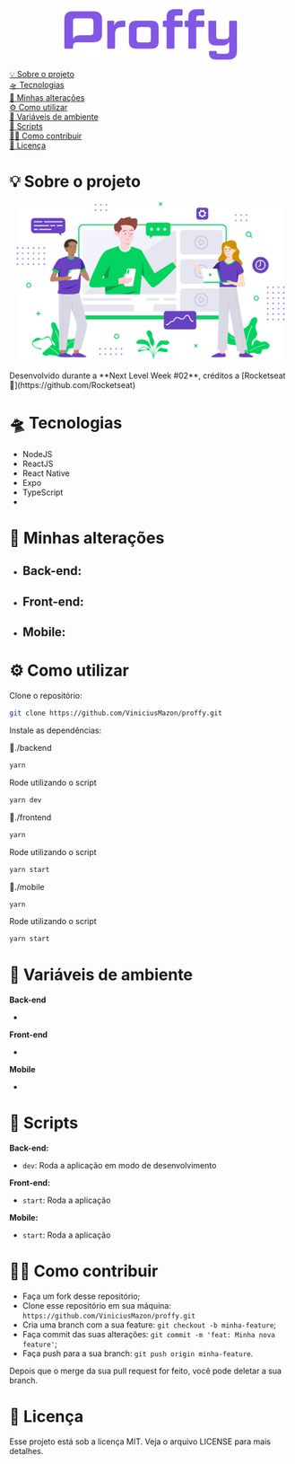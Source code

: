 <div align="center">
	<img src="readme/logo.svg" alt="Proffy logo" height="90">
</div>
<p>
  <a href="#-sobre-o-projeto">💡 Sobre o projeto</a>
  <br/>
  <a href="#-tecnologias">🛸 Tecnologias</a>
   <br/>
  <a href="#-minhas-alterações">🧪 Minhas alterações</a>
   <br/>
  <a href="#-como-utilizar">⚙️ Como utilizar</a>
   <br/>
  <a href="#-variáveis-de-ambiente">🧩 Variáveis de ambiente</a>
   <br/>
  <a href="#-scripts">🤖 Scripts</a>
   <br/>
  <a href="#-como-contribuir">🖖🏻 Como contribuir</a>
   <br/>
  <a href="#-licença">📝 Licença</a>
</p>


# 💡 Sobre o projeto

<div align="center">
  <img src="readme/landing.svg" alt="Proffy" height="280">
  <br/>
  <br/>
</div>
Desenvolvido durante a **Next Level Week #02**, créditos a [Rocketseat 🚀](https://github.com/Rocketseat)




# 🛸 Tecnologias

* NodeJS
* ReactJS
* React Native
* Expo
* TypeScript
* 

# 🧪 Minhas alterações

- Back-end:
  - 
- Front-end:
  - 
- Mobile:
  - 



# ⚙️ Como utilizar

Clone o repositório:

```bash
git clone https://github.com/ViniciusMazon/proffy.git
```

Instale as dependências:

📁./backend

```bash
yarn
```
Rode utilizando o script

```bash
yarn dev
```

📁./frontend

```bash
yarn
```
Rode utilizando o script

```bash
yarn start
```

📁./mobile

```bash
yarn
```

Rode utilizando o script

```bash
yarn start
```



# 🧩 Variáveis de ambiente

**Back-end**

- 

**Front-end**

* 

**Mobile**

* 

  

# 🤖 Scripts

**Back-end:**

- `dev`: Roda a aplicação em modo de desenvolvimento

**Front-end:**

- `start`: Roda a aplicação

**Mobile:**

- `start`: Roda a aplicação



# 🖖🏻 Como contribuir

- Faça um fork desse repositório;
- Clone esse repositório em sua máquina: `https://github.com/ViniciusMazon/proffy.git`
- Cria uma branch com a sua feature: `git checkout -b minha-feature`;
- Faça commit das suas alterações: `git commit -m 'feat: Minha nova feature'`;
- Faça push para a sua branch: `git push origin minha-feature`.

Depois que o merge da sua pull request for feito, você pode deletar a sua branch.



# 📝 Licença

Esse projeto está sob a licença MIT. Veja o arquivo LICENSE para mais detalhes.